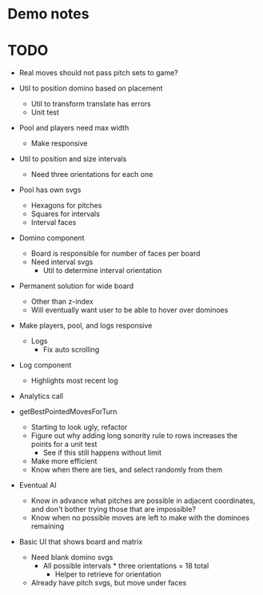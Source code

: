 # Demo notes

# TODO
* Real moves should not pass pitch sets to game?

* Util to position domino based on placement
    * Util to transform translate has errors
    * Unit test

* Pool and players need max width
    * Make responsive

* Util to position and size intervals
    * Need three orientations for each one

* Pool has own svgs
    * Hexagons for pitches
    * Squares for intervals
    * Interval faces

* Domino component
    * Board is responsible for number of faces per board
    * Need interval svgs
        * Util to determine interval orientation

* Permanent solution for wide board
    * Other than z-index
    * Will eventually want user to be able to hover over dominoes

* Make players, pool, and logs responsive
    * Logs
        * Fix auto scrolling

* Log component
    * Highlights most recent log
* Analytics call

* getBestPointedMovesForTurn
    * Starting to look ugly, refactor
    * Figure out why adding long sonority rule to rows increases the points for a unit test
        * See if this still happens without limit
    * Make more efficient
    * Know when there are ties, and select randomly from them
* Eventual AI
    * Know in advance what pitches are possible in adjacent coordinates, and don't bother trying those that are impossible?
    * Know when no possible moves are left to make with the dominoes remaining

* Basic UI that shows board and matrix
    * Need blank domino svgs
        * All possible intervals * three orientations = 18 total
            * Helper to retrieve for orientation
    * Already have pitch svgs, but move under faces
